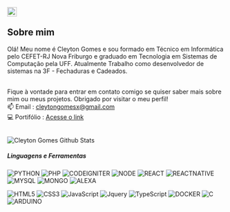 <a href="https://br.linkedin.com/in/cleytoncunhagomes">
  <img align="left" alt="Cleyton Gomes | Linkedin" width="22px" src="https://raw.githubusercontent.com/peterthehan/peterthehan/master/assets/linkedin.svg" />
</a>

<br/>

<h2>Sobre mim</h2>
Olá! Meu nome é Cleyton Gomes e sou formado em Técnico em Informática pelo CEFET-RJ Nova Friburgo e graduado em Tecnologia em Sistemas de Computação pela UFF. 
Atualmente Trabalho como desenvolvedor de sistemas na 3F - Fechaduras e Cadeados. <br><br>

Fique à vontade para entrar em contato comigo se quiser saber mais sobre mim ou meus projetos. Obrigado por visitar o meu perfil! <br>
📫 Email : cleytongomesx@gmail.com <br>
💻 Portifólio : [Acesse o link](https://cleytongomes.github.io/portifolio) <br><br>

![Cleyton Gomes Github Stats](https://github-readme-stats.vercel.app/api?username=cleytongomes&show_icons=true&title_color=fff&icon_color=79ff97&text_color=9f9f9f&bg_color=151515)

##### Linguagens e Ferramentas

![PYTHON](https://img.shields.io/badge/-Python-000000?style=flat&logo=python)
![PHP](https://img.shields.io/badge/-PHP-000000?style=flat&logo=php)
![CODEIGNITER](https://img.shields.io/badge/-CodeIgniter-000000?style=flat&logo=codeigniter)
![NODE](https://img.shields.io/badge/-Node-000000?style=flat&logo=node.js)
![REACT](https://img.shields.io/badge/-React-000000?style=flat&logo=react)
![REACTNATIVE](https://img.shields.io/badge/-ReactNative-000000?style=flat&logo=react)
![MYSQL](https://img.shields.io/badge/-MySQL-000000?style=flat&logo=mysql)
![MONGO](https://img.shields.io/badge/-Mongo-000000?style=flat&logo=mongodb)
![ALEXA](https://img.shields.io/badge/-Alexa-000000?style=flat&logo=amazon)

![HTML5](https://img.shields.io/badge/-HTML5-000000?style=flat&logo=html5)
![CSS3](https://img.shields.io/badge/-CSS3-000000?style=flat&logo=css3)
![JavaScript](https://img.shields.io/badge/-JavaScript-000000?style=flat&logo=javascript)
![Jquery](https://img.shields.io/badge/-JQuery-000000?style=flat&logo=jquery)
![TypeScript](https://img.shields.io/badge/-TypeScript-000000?style=flat&logo=typescript)
![DOCKER](https://img.shields.io/badge/-Docker-000000?style=flat&logo=docker)
![C](https://img.shields.io/badge/-C-000000?style=flat&logo=c)
![ARDUINO](https://img.shields.io/badge/-Arduino-000000?style=flat&logo=arduino)
